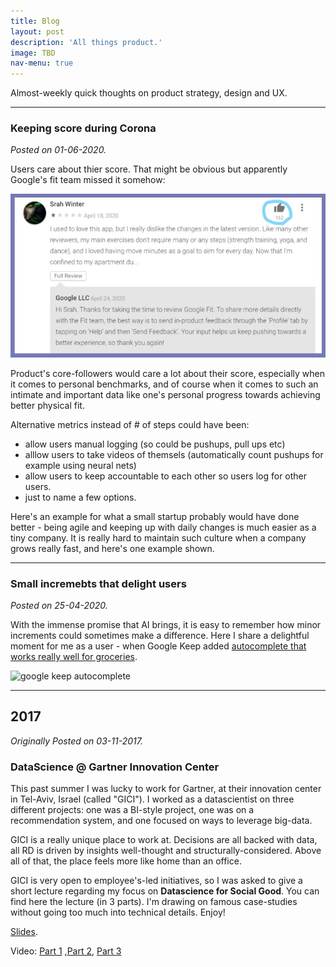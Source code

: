 ```yaml
---
title: Blog
layout: post
description: 'All things product.'
image: TBD
nav-menu: true
---
```



Almost-weekly quick thoughts on product strategy, design and UX.

---------------------------------------------------------------

<h3>Keeping score during Corona</h3>
<i>Posted on 01-06-2020.</i>

Users care about thier score. That might be obvious but apparently Google's fit team missed it somehow:

![google fit](/blog/2020-04-25_google_fit_corona.jpg)

Product's core-followers would care a lot about their score, especially when it comes to personal benchmarks, and of course when it comes to such an intimate and important data like one's personal progress towards achieving better physical fit.

Alternative  metrics instead of # of steps could have been:
* allow users manual logging (so could be pushups, pull ups etc)
* alllow users to take videos of themsels (automatically count pushups for example using neural nets)
* allow users to keep accountable to each other so users log for other users.
* just to name a few options. 

Here's an example for what a small startup probably would have done better - being agile and keeping up with daily changes is much easier as a tiny company. It is really hard to maintain such culture when a company grows really fast, and here's one example shown.


---------------------------------------------------------------
<h3>Small incremebts that delight users</h3>
<i>Posted on 25-04-2020.</i>

With the immense promise that AI brings, it is easy to remember how minor increments could sometimes make a difference. Here I share a delightful moment for me as a user - when Google Keep added [autocomplete that works really well for groceries](https://www.forbes.com/sites/anthonykarcz/2016/06/02/google-keep-auto-complete/#343cddcf72a5). 

![google keep autocomplete](/blog/2020-04-25_google_keep.png)




---------------------------------------------------------------
<h2>2017 </h2>
<i>Originally Posted on 03-11-2017.</i>

<h3>DataScience @ Gartner Innovation Center</h3>

This past summer I was lucky to work for Gartner, at their innovation center in Tel-Aviv, Israel (called "GICI"). I worked as a datascientist on three different projects: one was a BI-style project, one was on a recommendation system, and one focused on ways to leverage big-data.

GICI is a really unique place to work at. Decisions are all backed with data, all RD is driven by insights well-thought and structurally-considered. Above all of that, the place feels more like home than an office.

GICI is very open to employee's-led initiatives, so I was asked to give a short lecture regarding my focus on **Datascience for Social Good**.
You can find here the lecture (in 3 parts). I'm drawing on famous case-studies without going too much into technical details. Enjoy!

[Slides](https://prezi.com/view/nYhNk9VbloI4GQgxNpnY/).

Video: [Part 1](https://youtu.be/Lz43xL5Zy9I) ,[Part 2](https://youtu.be/XAizq4fZNwc), [Part 3](https://youtu.be/hjvTLD9zV6g)




